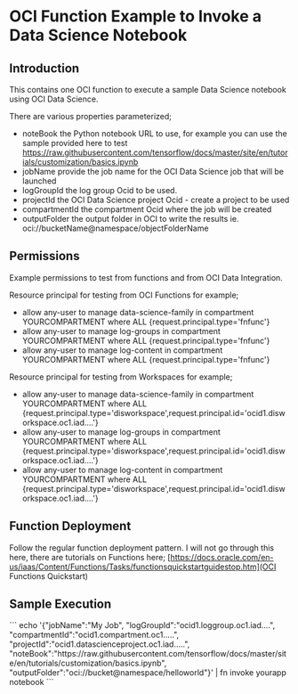 <h1>OCI Function Example to Invoke a Data Science Notebook</h1>
<h2>Introduction</h2>
This contains one OCI function to execute a sample Data Science notebook using OCI Data Science.

There are various properties parameterized;
  * noteBook the Python notebook URL to use, for example you can use the sample provided here to test https://raw.githubusercontent.com/tensorflow/docs/master/site/en/tutorials/customization/basics.ipynb
  * jobName provide the job name for the OCI Data Science job that will be launched
  * logGroupId the log group Ocid to be used.
  * projectId the OCI Data Science project Ocid - create a project to be used
  * compartmentId the compartment Ocid where the job will be created
  * outputFolder the output folder in OCI to write the results ie. oci://bucketName@namespace/objectFolderName


<h2>Permissions</h2>
Example permissions to test from functions and from OCI Data Integration.

Resource principal for testing from OCI Functions for example;
* allow any-user to manage data-science-family in compartment YOURCOMPARTMENT where ALL {request.principal.type='fnfunc'}	
* allow any-user to manage log-groups in compartment YOURCOMPARTMENT where ALL {request.principal.type='fnfunc'}	
* allow any-user to manage log-content in compartment YOURCOMPARTMENT where ALL {request.principal.type='fnfunc'}	

Resource principal for testing from Workspaces for example;
* allow any-user to manage data-science-family in compartment YOURCOMPARTMENT where ALL {request.principal.type='disworkspace',request.principal.id='ocid1.disworkspace.oc1.iad....'}	
* allow any-user to manage log-groups in compartment YOURCOMPARTMENT where ALL {request.principal.type='disworkspace',request.principal.id='ocid1.disworkspace.oc1.iad....'}	
* allow any-user to manage log-content in compartment YOURCOMPARTMENT where ALL {request.principal.type='disworkspace',request.principal.id='ocid1.disworkspace.oc1.iad....'}	

<h2>Function Deployment</h2>

Follow the regular function deployment pattern. I will not go through this here, there are tutorials on Functions here;
[https://docs.oracle.com/en-us/iaas/Content/Functions/Tasks/functionsquickstartguidestop.htm](OCI Functions Quickstart)

<h2>Sample Execution</h2>
```
echo '{"jobName":"My Job", "logGroupId":"ocid1.loggroup.oc1.iad....", "compartmentId":"ocid1.compartment.oc1.....", "projectId":"ocid1.datascienceproject.oc1.iad.....",  "noteBook":"https://raw.githubusercontent.com/tensorflow/docs/master/site/en/tutorials/customization/basics.ipynb", "outputFolder":"oci://bucket@namespace/helloworld"}' | fn invoke yourapp notebook
```
